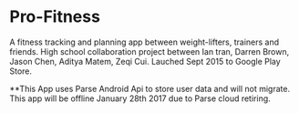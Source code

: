 # Pro-Fitness

A fitness tracking and planning app between weight-lifters, trainers and friends.
High school collaboration project between Ian tran, Darren Brown, Jason Chen, Aditya Matem, Zeqi Cui.
Lauched Sept 2015 to Google Play Store.

**This App uses Parse Android Api to store user data and will not migrate.
This app will be offline January 28th 2017 due to Parse cloud retiring.
